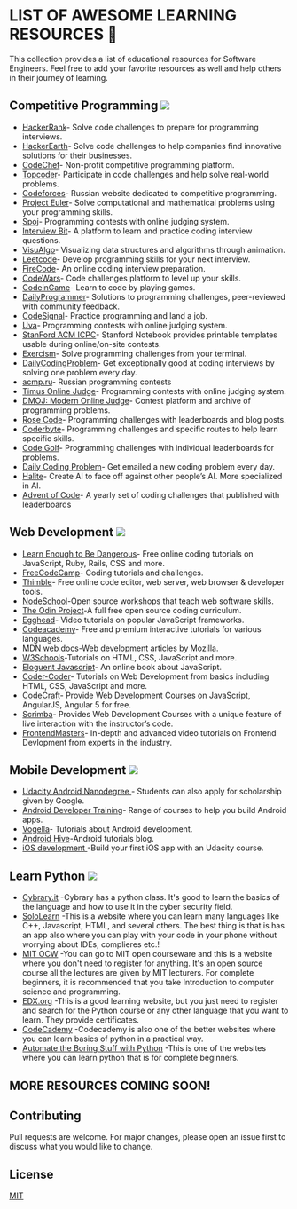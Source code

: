 # LIST OF AWESOME LEARNING RESOURCES 🚀

This collection provides a list of educational resources for Software Engineers. Feel free to add your favorite resources as well and help others in their journey of learning.

## Competitive Programming <img src="https://img.icons8.com/material-sharp/24/000000/programming.png"/>

* [HackerRank](https://www.hackerrank.com/)- Solve code challenges to prepare for programming interviews.
* [HackerEarth](https://www.hackerearth.com/)-  Solve code challenges to help companies find innovative solutions for their businesses.
* [CodeChef](https://www.codechef.com/)- Non-profit competitive programming platform.
* [Topcoder](https://www.topcoder.com/)-  Participate in code challenges and help solve real-world problems.
* [Codeforces](https://codeforces.com/)-  Russian website dedicated to competitive programming.
* [Project Euler](https://projecteuler.net/)- Solve computational and mathematical problems using your programming skills.
* [Spoj](https://www.spoj.com/)- Programming contests with online judging system.
* [Interview Bit](https://www.interviewbit.com/)-  A platform to learn and practice coding interview questions.
* [VisuAlgo](https://visualgo.net/en)- Visualizing data structures and algorithms through animation.
* [Leetcode](https://leetcode.com/)-  Develop programming skills for your next interview.
* [FireCode](https://www.firecode.io/)- An online coding interview preparation.
* [CodeWars](https://www.codewars.com/)- Code challenges platform to level up your skills.
* [CodeinGame](https://www.codingame.com/start)-  Learn to code by playing games.
* [DailyProgrammer](https://www.hackerrank.com/)- Solutions to programming challenges, peer-reviewed with community feedback.
* [CodeSignal](https://codesignal.com/)- Practice programming and land a job.
* [Uva](https://onlinejudge.org/)- Programming contests with online judging system.
* [StanFord ACM ICPC](https://github.com/jaehyunp/stanfordacm)- Stanford Notebook provides printable templates usable during online/on-site contests.
* [Exercism](https://exercism.io/)-  Solve programming challenges from your terminal.
* [DailyCodingProblem](https://www.dailycodingproblem.com/)- Get exceptionally good at coding interviews by solving one problem every day.
* [acmp.ru](https://acmp.ru/)- Russian programming contests
* [Timus Online Judge](https://acm.timus.ru/?locale=en)- Programming contests with online judging system.
* [DMOJ: Modern Online Judge](https://dmoj.ca/)- Contest platform and archive of programming problems.
* [Rose Code](https://www.rosecode.net/)-  Programming challenges with leaderboards and blog posts.
* [Coderbyte](https://coderbyte.com/)- Programming challenges and specific routes to help learn specific skills.
* [Code Golf](https://code.golf/)- Programming challenges with individual leaderboards for problems.
* [Daily Coding Problem](https://www.dailycodingproblem.com/)- Get emailed a new coding problem every day.
* [Halite](https://halite.io/)- Create AI to face off against other people’s AI. More specialized in AI.
* [Advent of Code](https://adventofcode.com/)-  A yearly set of coding challenges that published with leaderboards


## Web Development <img src="https://img.icons8.com/material-sharp/24/000000/html-5.png"/>
* [Learn Enough to Be Dangerous](https://www.learnenough.com/)-  Free online coding tutorials on JavaScript, Ruby, Rails, CSS and more.
* [FreeCodeCamp](https://www.freecodecamp.org/)- Coding tutorials and challenges.
* [Thimble](https://foundation.mozilla.org/en/artifacts/thimble/)- Free online code editor, web server, web browser & developer tools.
* [NodeSchool](https://nodeschool.io/)-Open source workshops that teach web software skills.
* [The Odin Project](https://www.theodinproject.com/)-A full free open source coding curriculum.
* [Egghead](https://egghead.io/)- Video tutorials on popular JavaScript frameworks.
* [Codeacademy](https://www.codecademy.com/)- Free and premium interactive tutorials for various languages.
* [MDN web docs](https://developer.mozilla.org/en-US/docs/Learn)-Web development articles by Mozilla.
* [W3Schools](https://www.w3schools.com/)-Tutorials on HTML, CSS, JavaScript and more.
* [Eloguent Javascript](https://eloquentjavascript.net/)-  An online book about JavaScript.
* [Coder-Coder](https://coder-coder.com/)-  Tutorials on Web Development from basics including HTML, CSS, JavaScript and more.
* [CodeCraft](https://codecraft.tv/)- Provide Web Development Courses on JavaScript, AngularJS, Angular 5 for free.
* [Scrimba](https://scrimba.com/)- Provides Web Development Courses with a unique feature of live interaction with the instructor’s code.
* [FrontendMasters](https://frontendmasters.com/)-  In-depth and advanced video tutorials on Frontend Devlopment from experts in the industry.



## Mobile Development <img src="https://img.icons8.com/material-sharp/50/000000/android-os.png"/>
* [Udacity Android Nanodegree ](https://www.udacity.com/course/android-developer-nanodegree-by-google--nd801)-  Students can also apply for scholarship given by Google.
* [Android Developer Training](https://developer.android.com/courses)- Range of courses to help you build Android apps.
* [Vogella](https://www.vogella.com/tutorials/android.html)- Tutorials about Android development.
* [Android Hive](https://nodeschool.io/)-Android tutorials blog.
* [iOS development ](https://www.udacity.com/course/intro-to-ios-app-development-with-swift--ud585)-Build your first iOS app with an Udacity course.

## Learn Python <img src="https://img.icons8.com/metro/26/000000/python.png"/>
* [Cybrary.it](https://www.cybrary.it/course/python/) -Cybrary has a python class. It's good to learn the basics of the language and how to use it in the cyber security field.
* [SoloLearn](https://www.sololearn.com/) -This is a website where you can learn many languages like C++, Javascript, HTML, and several others. The best thing is that is has an app also where you can play with your code in your phone without worrying about IDEs, complieres etc.!
* [MIT OCW](https://ocw.mit.edu/courses/electrical-engineering-and-computer-science/6-00-introduction-to-computer-science-and-programming-fall-2008/index.htm) -You can go to MIT open courseware and this is a website where you don't need to register for anything. It's an open source course all the lectures are given by MIT lecturers. For complete beginners, it is recommended that you take Introduction to computer science and programming.
* [EDX.org](http://www.edx.org/) -This is a good learning website, but you just need to register and search for the Python course or any other language that you want to learn. They provide certificates.
* [CodeCademy](https://www.codecademy.com/) -Codecademy is also one of the better websites where you can learn basics of python in a practical way. 
* [Automate the Boring Stuff with Python](https://automatetheboringstuff.com/) -This is one of the websites where you can learn python that is for complete beginners.


## MORE RESOURCES COMING SOON!



## Contributing
Pull requests are welcome. For major changes, please open an issue first to discuss what you would like to change.

## License
[MIT](https://choosealicense.com/licenses/mit/)

